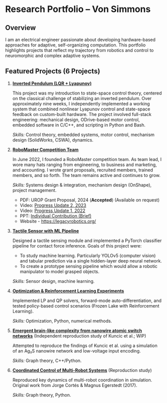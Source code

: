 # Research Portfolio – Von Simmons

## Overview
I am an electrical engineer passionate about developing hardware-based approaches for adaptive, self-organizing computation. This portfolio highlights projects that reflect my trajectory from robotics and control to neuromorphic and complex adaptive systems.

## Featured Projects (6 Projects)
1. **[Inverted Pendulum (LQR + Lyapunov)](https://github.com/vs65497/InvertedPendulum/blob/main/README.md)**

    This project was my introduction to state-space control theory, centered on the classical challenge of stabilizing an inverted pendulum. Over approximately nine weeks, I independently implemented a working system that combined nonlinear Lyapunov control and state-space feedback on custom-built hardware. The project involved full-stack engineering: mechanical design, ODrive-based motor control, embedded software in C/C++, and scripting in Python and Bash.

    *Skills:* Control theory, embedded systems, motor control, mechanism design (SolidWorks, CSWA), dynamics.

2. **[RoboMaster Competition Team](https://www.youtube.com/watch?v=-XCVgsTe5O8)**  

    In June 2022, I founded a RoboMaster competition team. As team lead, I wore many hats ranging from engineering, to business and marketing, and accounting. I wrote grant proposals, recruited members, trained members, and so forth. The team remains active and continues to grow.

   *Skills:* Systems design & integration, mechanism design (OnShape), project management.
    - PDF: UROP Grant Proposal, 2024 (**Accepted**) (Available on request)
    - Video: [Progress Update 2, 2023](https://www.youtube.com/watch?v=-XCVgsTe5O8)
    - Video: [Progress Update 1, 2022](https://www.youtube.com/watch?v=7hT9oZhGcco)
    - PPT: [Individual Contribution (Brief)](https://drive.google.com/file/d/1cgP-LLTiAtr5jk4ZOi2hmmDbhJTNPWQP/view?usp=drive_link)
    - Website - https://legacyrobotics.org/

4. **[Tactile Sensor with ML Pipeline](https://github.com/vs65497/Tactile-Sensor)**  

    Designed a tactile sensing module and implemented a PyTorch classifier pipeline for contact force inference. Goals of this project were:
    - To study machine learning. Particularly YOLOv5 (computer vision) and tabular prediction via a single hidden-layer deep neural network.
    - To create a prototype sensing pipeline which would allow a robotic manipulator to model grasped objects.
  
    *Skills:* Sensor design, machine learning.

5. **[Optimization & Reinforcement Learning Experiments](https://github.com/vs65497/Optimizers/blob/main/OptSummary.ipynb)**  

    Implemented LP and QP solvers, forward-mode auto-differentiation, and tested policy-based control scenarios (Frozen Lake with Reinforcement Learning).  
  
    *Skills:* Optimization, Python, numerical methods.

6. **[Emergent brain-like complexity from nanowire atomic switch networks](https://github.com/vs65497/Portfolio/#)** (Independent reproduction study of Kuncic et al.; WIP)  

    Attempted to reproduce the findings of Kuncic et al. using a simulation of an Ag₂S nanowire network and low-voltage input encoding.  
  
    *Skills:* Graph theory, C++/Python.

7. **[Coordinated Control of Multi-Robot Systems](https://github.com/vs65497/Swarm-Coordinated-Control)** (Reproduction study)  

    Reproduced key dynamics of multi-robot coordination in simulation. Original work from Jorge Cortés & Magnus Egerstedt (2017). 
  
    *Skills:* Graph theory, Python.
